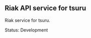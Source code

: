 Riak API service for tsuru
--------------------------

Riak service for tsuru.

Status: Development

